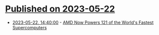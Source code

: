 # [Published on 2023-05-22](index.md)

* [2023-05-22, 14:40:00](https://slashdot.org/story/23/05/22/1238236/amd-now-powers-121-of-the-worlds-fastest-supercomputers?utm_source=rss1.0mainlinkanon&utm_medium=feed) - [AMD Now Powers 121 of the World's Fastest Supercomputers](https://slashdot.org/story/23/05/22/1238236/amd-now-powers-121-of-the-worlds-fastest-supercomputers?utm_source=rss1.0mainlinkanon&utm_medium=feed)
